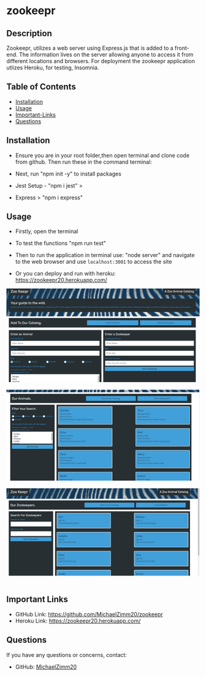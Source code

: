 # zookeepr

## Description
  Zookeepr, utilizes a web server using Express.js that is added to a front-end. The information lives on the server allowing anyone to access it from different locations and browsers. For deployment the zookeepr application utlizes Heroku, for testing, Insomnia.

## Table of Contents 
  * [Installation](#installation)
  * [Usage](#usage)
  * [Important-Links](#Important-Links)
  * [Questions](#questions)

  ## Installation
  * Ensure you are in your root folder,then open terminal and clone code from github. Then run these in the command terminal:

  * Next, run "npm init -y" to install packages 
  * Jest Setup - "npm i jest" > 
  * Express > "npm i express" 


   ## Usage 
  
  * Firstly, open the terminal 
  
  * To test the functions "npm run test"
  * Then to run the application in terminal use: "node server" and navigate to the web browser and use `localhost:3001` to access the site
  * Or you can deploy and run with heroku: https://zookeepr20.herokuapp.com/
  



![Zookeepr Screenshot](assets/images/Picture1.png)
 <br/><br/>
![Zookeepr Screenshot](assets/images/Picture2.png)
 <br/><br/>
 ![Zookeepr Screenshot](assets/images/Picture3.png)
 <br/><br/>


 ## Important Links 
* GitHub Link: https://github.com/MichaelZimm20/zookeepr
* Heroku Link: https://zookeepr20.herokuapp.com/



## Questions 
  If you have any questions or concerns, contact:
  * GitHub: [MichaelZimm20](https://github.com/MichaelZimm20)